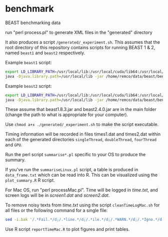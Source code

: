 # benchmark

BEAST benchmarking data

run "perl process.pl" to generate XML files in the "generated" directory

It also produces a script `/generated/_experiment.sh`.  This assumes that 
the root directory of this repository contains scripts for running BEAST 1 & 2,
named `beast1` and `beast2` respectively.

Example `beast1` script:

```bash
export LD_LIBRARY_PATH=/usr/local/lib:/usr/local/cuda/lib64:/usr/local/cuda/lib64:/usr/local/cuda/lib
java -Djava.library.path=/usr/local/lib -jar /home/remco/data/beast/benchmark/beast1.8.3.jar $*
```

Example `beast2` script:
```bash
export LD_LIBRARY_PATH=/usr/local/lib:/usr/local/cuda/lib64:/usr/local/cuda/lib64:/usr/local/cuda/lib
java -Djava.library.path=/usr/local/lib -jar /home/remco/data/beast/benchmark/beast2.4.0.jar $*
```

These assume that beast1.8.3.jar and beast2.4.0.jar are in the main folder (change 
the path to what is appropriate for your computer).

Use `chmod a+x ./generated/_experiment.sh` to make the script executable.  

Timing information will be recorded in files times1.dat and times2.dat within each of the
generated directories `singleThread`, `doubleThread`, `fourThread` and `GPU`.

Run the perl script `summarise*.pl` specific to your OS to produce the summary.

If you've run the `summariseLinux.pl` script, a table is produced in `data_frame.txt`
which can be read into R.  This can be visualized using the `plot_summary.R` R script.


For Mac OS, run "perl processMac.pl". Time will be logged in _time.txt_, and screen logs will be in _screen1.dat_ and _screen2.dat_.

To remove noisy texts from _time.txt_ using the script `cleanTimeLogMac.sh` for all files or the following command for a single file:
```bash
sed -i.bak '/.*Fail.*/d;/.*line.*/d;/.*ile.*/d;/.*WARN.*/d;/.*Igno.*/d;/.*With.*/d;/.*Using.*/d;/.*End.*/d;/^\s*$/d' time.txt
```

Use R script `reportTimeMac.R` to plot figures and print tables.
